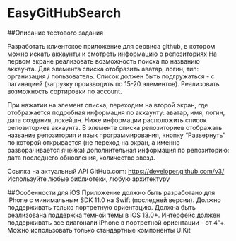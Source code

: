 

# EasyGitHubSearch

##Описание тестового задания

Разработать клиентское приложение для сервиса github, в котором можно искать аккаунты и смотреть информацию о репозиториях
На первом экране реализовать возможность поиска по названию аккаунта. Для элемента списка отобразить аватар, логин, тип: организация / пользователь. Список должен быть подгружаться - с пагинацией (загрузку производить по 15-20 элементов). Реализовать возможность сортировки по account.

При нажатии на элемент списка, переходим на второй экран, где отображается подробная информация по аккаунту: аватар, имя, логин, дата создания, локейшн. Ниже информации расположить список репозиториев аккаунта.
В элементе списка репозиториев отображать название репозитория и язык программирования, кнопку “Развернуть” по которой открывается (не переход на экран, а именно разворачивается ячейка) дополнительная информация по репозиторию: дата последнего обновления, количество звезд.

Ссылка на актуальный API GitHub.com:​​ https://developer.github.com/v3/ Используйте любые библиотеки, любую архитектуру

##Особенности для iOS
Приложение должно быть разработано для iPhone с минимальным SDK 11.0 на Swift (последней версии). Должно поддерживать только портретную ориентацию. Должна быть реализована поддержка темной темы в iOS 13.0+. Интерфейс должен поддерживать все диагонали iPhone в портретной ориентации - от 4”+. Можно использовать только стандартные компоненты UIKit